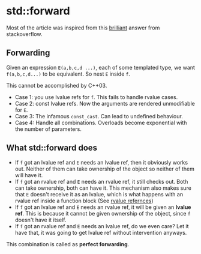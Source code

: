# std::forward

Most of the article was inspired from this [brilliant](https://stackoverflow.com/a/3582313) answer from stackoverflow.

## Forwarding

Given an expression `E(a,b,c,d ...)`, each of some templated type, we want `f(a,b,c,d...)` to be equivalent. So nest `E` inside `f`.

This cannot be accomplished by C++03.

- Case 1: you use lvalue refs for `f`. This fails to handle rvalue cases.
- Case 2: const lvalue refs. Now the arguments are rendered unmodifiable for `E`.
- Case 3: The infamous `const_cast`. Can lead to undefined behaviour.
- Case 4: Handle all combinations. Overloads become exponential with the number of parameters.

## What std::forward does

- If `f` got an lvalue ref and `E` needs an lvalue ref, then it obviously works out. Neither of them can take ownership of the object so neither of them will have it.
- If `f` got an rvalue ref and `E` needs an rvalue ref, it still checks out. Both can take ownership, both can have it. This mechanism also makes sure that `E` doesn't receive it as an lvalue, which is what happens with an rvalue ref inside a function block (See [rvalue refernces](./rvalue_refs.md))
- If `f` got an lvalue ref and `E` needs an rvalue ref, it will be given an **lvalue ref**. This is because it cannot be given ownership of the object, since `f` doesn't have it itself.
- If `f` got an rvalue ref and `E` needs an lvalue ref, do we even care? Let it have that, it was going to get lvalue ref without intervention anyways.

This combination is called as **perfect forwarding**.
